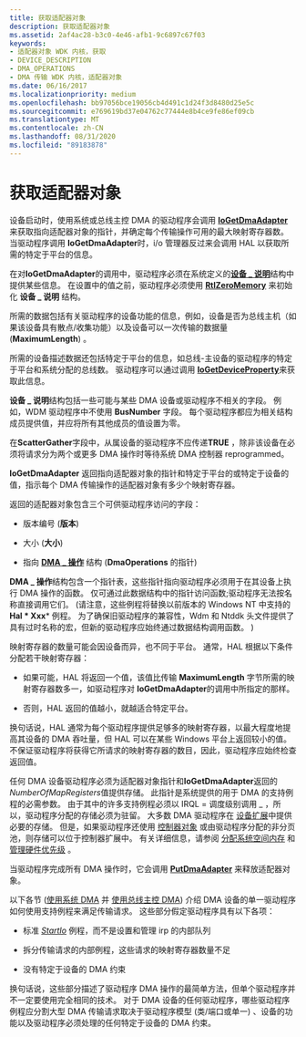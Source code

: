 ```yaml
---
title: 获取适配器对象
description: 获取适配器对象
ms.assetid: 2af4ac28-b3c0-4e46-afb1-9c6897c67f03
keywords:
- 适配器对象 WDK 内核，获取
- DEVICE_DESCRIPTION
- DMA_OPERATIONS
- DMA 传输 WDK 内核，适配器对象
ms.date: 06/16/2017
ms.localizationpriority: medium
ms.openlocfilehash: bb97056bce19056cb4d491c1d24f3d8480d25e5c
ms.sourcegitcommit: e769619bd37e04762c77444e8b4ce9fe86ef09cb
ms.translationtype: MT
ms.contentlocale: zh-CN
ms.lasthandoff: 08/31/2020
ms.locfileid: "89183878"
---
```

# <a name="getting-an-adapter-object"></a>获取适配器对象





设备启动时，使用系统或总线主控 DMA 的驱动程序会调用 [**IoGetDmaAdapter**](/windows-hardware/drivers/ddi/wdm/nf-wdm-iogetdmaadapter) 来获取指向适配器对象的指针，并确定每个传输操作可用的最大映射寄存器数。 当驱动程序调用 **IoGetDmaAdapter**时，i/o 管理器反过来会调用 HAL 以获取所需的特定于平台的信息。

在对**IoGetDmaAdapter**的调用中，驱动程序必须在系统定义的[**设备 \_ 说明**](/windows-hardware/drivers/ddi/wdm/ns-wdm-_device_description)结构中提供某些信息。 在设置中的值之前，驱动程序必须使用 [**RtlZeroMemory**](/windows-hardware/drivers/ddi/wdm/nf-wdm-rtlzeromemory) 来初始化 **设备 \_ 说明** 结构。

所需的数据包括有关驱动程序的设备功能的信息，例如，设备是否为总线主机（如果该设备具有散点/收集功能）以及设备可以一次传输的数据量 (**MaximumLength**) 。

所需的设备描述数据还包括特定于平台的信息，如总线-主设备的驱动程序的特定于平台和系统分配的总线数。 驱动程序可以通过调用 [**IoGetDeviceProperty**](/windows-hardware/drivers/ddi/wdm/nf-wdm-iogetdeviceproperty)来获取此信息。

**设备 \_ 说明**结构包括一些可能与某些 DMA 设备或驱动程序不相关的字段。 例如，WDM 驱动程序中不使用 **BusNumber** 字段。 每个驱动程序都应为相关结构成员提供值，并应将所有其他成员的值设置为零。

在**ScatterGather**字段中，从属设备的驱动程序不应传递**TRUE** ，除非该设备在必须将请求分为两个或更多 DMA 操作时等待系统 DMA 控制器 reprogrammed。

**IoGetDmaAdapter** 返回指向适配器对象的指针和特定于平台的或特定于设备的值，指示每个 DMA 传输操作的适配器对象有多少个映射寄存器。

返回的适配器对象包含三个可供驱动程序访问的字段：

-   版本编号 (**版本**) 

-   大小 (**大小**) 

-   指向 [**DMA \_ 操作**](/windows-hardware/drivers/ddi/wdm/ns-wdm-_dma_operations) 结构 (**DmaOperations** 的指针) 

**DMA \_ 操作**结构包含一个指针表，这些指针指向驱动程序必须用于在其设备上执行 DMA 操作的函数。 仅可通过此数据结构中的指针访问函数;驱动程序无法按名称直接调用它们。  (请注意，这些例程将替换以前版本的 Windows NT 中支持的 **Hal * Xxx*** 例程。 为了确保旧驱动程序的兼容性，Wdm 和 Ntddk 头文件提供了具有过时名称的宏，但新的驱动程序应始终通过数据结构调用函数。 ) 

映射寄存器的数量可能会因设备而异，也不同于平台。 通常，HAL 根据以下条件分配若干映射寄存器：

-   如果可能，HAL 将返回一个值，该值比传输 **MaximumLength** 字节所需的映射寄存器数多一，如驱动程序对 **IoGetDmaAdapter**的调用中所指定的那样。

-   否则，HAL 返回的值越小，就越适合特定平台。

换句话说，HAL 通常为每个驱动程序提供足够多的映射寄存器，以最大程度地提高其设备的 DMA 吞吐量，但 HAL 可以在某些 Windows 平台上返回较小的值。 不保证驱动程序将获得它所请求的映射寄存器的数目，因此，驱动程序应始终检查返回值。

任何 DMA 设备驱动程序必须为适配器对象指针和**IoGetDmaAdapter**返回的*NumberOfMapRegisters*值提供存储。 此指针是系统提供的用于 DMA 的支持例程的必需参数。 由于其中的许多支持例程必须以 IRQL = 调度级别调用 \_ ，所以，驱动程序分配的存储必须为驻留。 大多数 DMA 驱动程序在 [设备扩展](device-extensions.md)中提供必要的存储。 但是，如果驱动程序还使用 [控制器对象](./introduction-to-controller-objects.md) 或由驱动程序分配的非分页池，则存储可以位于控制器扩展中。 有关详细信息，请参阅 [分配系统空间内存](allocating-system-space-memory.md) 和 [管理硬件优先级](managing-hardware-priorities.md) 。

当驱动程序完成所有 DMA 操作时，它会调用 [**PutDmaAdapter**](/windows-hardware/drivers/ddi/wdm/nc-wdm-pput_dma_adapter) 来释放适配器对象。

以下各节 ([使用系统 DMA](using-system-dma.md) 并 [使用总线主控 DMA](using-bus-master-dma.md)) 介绍 DMA 设备的单一驱动程序如何使用支持例程来满足传输请求。 这些部分假定驱动程序具有以下各项：

-   标准 [*StartIo*](/windows-hardware/drivers/ddi/wdm/nc-wdm-driver_startio) 例程，而不是设置和管理 irp 的内部队列

-   拆分传输请求的内部例程，这些请求的映射寄存器数量不足

-   没有特定于设备的 DMA 约束

换句话说，这些部分描述了驱动程序 DMA 操作的最简单方法，但单个驱动程序并不一定要使用完全相同的技术。 对于 DMA 设备的任何驱动程序，哪些驱动程序例程应分割大型 DMA 传输请求取决于驱动程序模型 (类/端口或单一) 、设备的功能以及驱动程序必须处理的任何特定于设备的 DMA 约束。

 

